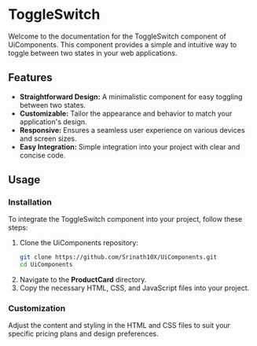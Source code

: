 # ToggleSwitch

Welcome to the documentation for the ToggleSwitch component of UiComponents. This component provides a simple and intuitive way to toggle between two states in your web applications.

## Features

- **Straightforward Design:** A minimalistic component for easy toggling between two states.
- **Customizable:** Tailor the appearance and behavior to match your application's design.
- **Responsive:** Ensures a seamless user experience on various devices and screen sizes.
- **Easy Integration:** Simple integration into your project with clear and concise code.

## Usage

### Installation

To integrate the ToggleSwitch component into your project, follow these steps:

1. Clone the UiComponents repository:
   ```bash
   git clone https://github.com/Srinath10X/UiComponents.git
   cd UiComponents
   ```
2. Navigate to the **ProductCard** directory.
3. Copy the necessary HTML, CSS, and JavaScript files into your project.

### Customization

Adjust the content and styling in the HTML and CSS files to suit your specific pricing plans and design preferences.
